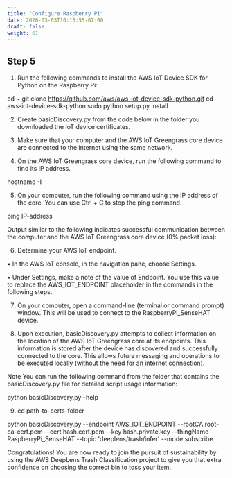 ```yaml
---
title: "Configure Raspberry Pi"
date: 2020-03-03T10:15:55-07:00
draft: false
weight: 61
---
```

## Step 5

1.	Run the following commands to install the AWS IoT Device SDK for Python on the Raspberry Pi:

cd ~
git clone https://github.com/aws/aws-iot-device-sdk-python.git
cd aws-iot-device-sdk-python
sudo python setup.py install

2.	Create basicDiscovery.py from the code below in the folder you downloaded the IoT device certificates.

3.	Make sure that your computer and the AWS IoT Greengrass core device are connected to the internet using the same network.


4.	On the AWS IoT Greengrass core device, run the following command to find its IP address.

hostname -I

5.	On your computer, run the following command using the IP address of the core. You can use Ctrl + C to stop the ping command.

ping IP-address

Output similar to the following indicates successful communication between the computer and the AWS IoT Greengrass core device (0% packet loss):

 

6.	Determine your AWS IoT endpoint.

•	In the AWS IoT console, in the navigation pane, choose Settings.

•	Under Settings, make a note of the value of Endpoint. You use this value to replace the AWS_IOT_ENDPOINT placeholder in the commands in the following steps.


 

7.	On your computer, open a command-line (terminal or command prompt) window.  This will be used to connect to the RaspberryPi_SenseHAT device.
 
8.	Upon execution, basicDiscovery.py attempts to collect information on the location of the AWS IoT Greengrass core at its endpoints. This information is stored after the device has discovered and successfully connected to the core. This allows future messaging and operations to be executed locally (without the need for an internet connection).

Note
You can run the following command from the folder that contains the basicDiscovery.py file for detailed script usage information:

python basicDiscovery.py –help

9.	cd path-to-certs-folder

python basicDiscovery.py --endpoint AWS_IOT_ENDPOINT --rootCA root-ca-cert.pem --cert hash.cert.pem --key hash.private.key --thingName RaspberryPi_SenseHAT --topic 'deeplens/trash/infer' --mode subscribe



Congratulations! You are now ready to join the pursuit of sustainability by using the AWS DeepLens Trash Classification project to give you that extra confidence on choosing the correct bin to toss your item.

